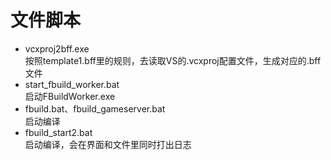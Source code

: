 # 文件脚本   
* vcxproj2bff.exe  
按照template1.bff里的规则，去读取VS的.vcxproj配置文件，生成对应的.bff文件  
* start_fbuild_worker.bat   
启动FBuildWorker.exe  
* fbuild.bat、fbuild_gameserver.bat  
启动编译  
* fbuild_start2.bat  
启动编译，会在界面和文件里同时打出日志  
